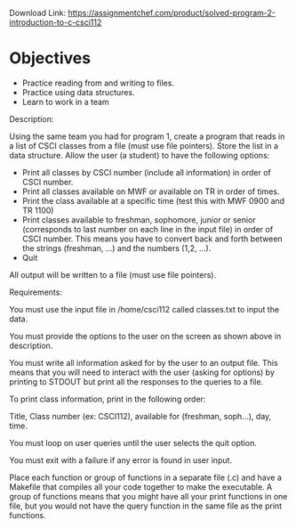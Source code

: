 Download Link: https://assignmentchef.com/product/solved-program-2-introduction-to-c-csci112
<br>
<h1>Objectives</h1>

<ul>

 <li>Practice reading from and writing to files.</li>

 <li>Practice using data structures.</li>

 <li>Learn to work in a team</li>

</ul>




Description:




Using the same team you had for program 1, create a program that reads in a list of CSCI classes from a file (must use file pointers).  Store the list in a data structure.  Allow the user (a student) to have the following options:




<ul>

 <li>Print all classes by CSCI number (include all information) in order of CSCI number.</li>

 <li>Print all classes available on MWF or available on TR in order of times.</li>

 <li>Print the class available at a specific time (test this with MWF 0900 and TR 1100)</li>

 <li>Print classes available to freshman, sophomore, junior or senior (corresponds to last number on each line in the input file) in order of CSCI number. This means you have to convert back and forth between the strings (freshman, …) and the numbers (1,2, …).</li>

 <li>Quit</li>

</ul>




All output will be written to a file (must use file pointers).




Requirements:




You must use the input file in /home/csci112 called classes.txt to input the data.




You must provide the options to the user on the screen as shown above in description.




You must write all information asked for by the user to an output file.  This means that you will need to interact with the user (asking for options) by printing to STDOUT but print all the responses to the queries to a file.




To print class information, print in the following order:

Title, Class number (ex: CSCI112), available for (freshman, soph…), day, time.




You must loop on user queries until the user selects the quit option.

You must exit with a failure if any error is found in user input.




Place each function or group of functions in a separate file (.c) and have a Makefile that compiles all your code together to make the executable.  A group of functions means that you might have all your print functions in one file, but you would not have the query function in the same file as the print functions.





